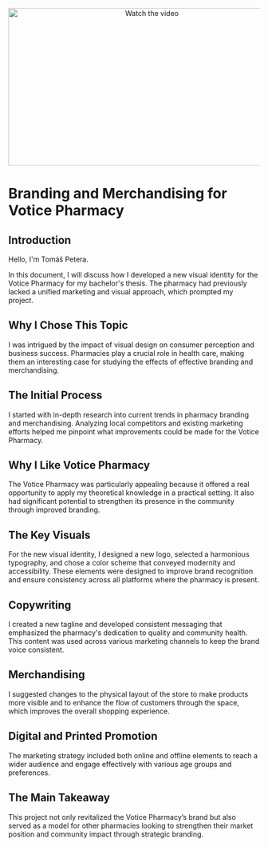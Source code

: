 <p align="center">
  <a href="https://www.youtube.com/watch?v=4qDu57zqiQE">
    <img alt="Watch the video" src="https://img.youtube.com/vi/4qDu57zqiQE/maxresdefault.jpg" width="560" height="315"/>
  </a>
</p>



# Branding and Merchandising for Votice Pharmacy

## Introduction
Hello, I'm Tomáš Petera.

In this document, I will discuss how I developed a new visual identity for the Votice Pharmacy for my bachelor's thesis. The pharmacy had previously lacked a unified marketing and visual approach, which prompted my project.

## Why I Chose This Topic
I was intrigued by the impact of visual design on consumer perception and business success. Pharmacies play a crucial role in health care, making them an interesting case for studying the effects of effective branding and merchandising.

## The Initial Process
I started with in-depth research into current trends in pharmacy branding and merchandising. Analyzing local competitors and existing marketing efforts helped me pinpoint what improvements could be made for the Votice Pharmacy.

## Why I Like Votice Pharmacy
The Votice Pharmacy was particularly appealing because it offered a real opportunity to apply my theoretical knowledge in a practical setting. It also had significant potential to strengthen its presence in the community through improved branding.

## The Key Visuals
For the new visual identity, I designed a new logo, selected a harmonious typography, and chose a color scheme that conveyed modernity and accessibility. These elements were designed to improve brand recognition and ensure consistency across all platforms where the pharmacy is present.

## Copywriting
I created a new tagline and developed consistent messaging that emphasized the pharmacy's dedication to quality and community health. This content was used across various marketing channels to keep the brand voice consistent.

## Merchandising
I suggested changes to the physical layout of the store to make products more visible and to enhance the flow of customers through the space, which improves the overall shopping experience.

## Digital and Printed Promotion
The marketing strategy included both online and offline elements to reach a wider audience and engage effectively with various age groups and preferences.

## The Main Takeaway
This project not only revitalized the Votice Pharmacy’s brand but also served as a model for other pharmacies looking to strengthen their market position and community impact through strategic branding.

